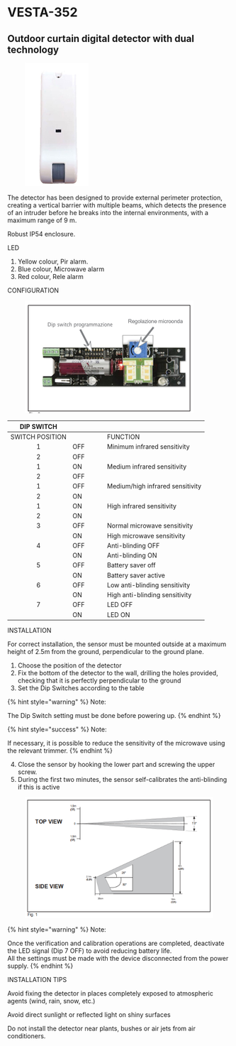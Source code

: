 # VESTA-352

## Outdoor curtain digital detector with dual technology &#x20;

<figure><img src=".gitbook/assets/VESTA-352_.jpg" alt="" width="143"><figcaption></figcaption></figure>

The detector has been designed to provide external perimeter protection, creating a vertical barrier with multiple beams, which detects the presence of an intruder before he breaks into the internal environments, with a maximum range of 9 m.

Robust IP54 enclosure.

LED

1. Yellow colour, Pir alarm.
2. Blue colour, Microwave alarm
3. Red colour, Rele alarm

CONFIGURATION

<figure><img src=".gitbook/assets/image (1) (1) (1) (1) (1) (1) (1) (1) (1) (1) (1) (1) (1) (1) (1) (1) (1) (1) (1) (1) (1).png" alt=""><figcaption></figcaption></figure>

<table><thead><tr><th width="126" align="center">DIP SWITCH</th><th width="64"></th><th></th></tr></thead><tbody><tr><td align="center">SWITCH POSITION</td><td> </td><td>FUNCTION</td></tr><tr><td align="center">1</td><td>OFF</td><td>Minimum infrared sensitivity</td></tr><tr><td align="center">2</td><td>OFF</td><td> </td></tr><tr><td align="center">1</td><td>ON</td><td>Medium infrared sensitivity </td></tr><tr><td align="center">2</td><td>OFF</td><td> </td></tr><tr><td align="center">1</td><td>OFF</td><td>Medium/high infrared sensitivity</td></tr><tr><td align="center">2</td><td>ON</td><td> </td></tr><tr><td align="center">1</td><td>ON</td><td>High infrared sensitivity</td></tr><tr><td align="center">2</td><td>ON</td><td> </td></tr><tr><td align="center">3</td><td>OFF</td><td>Normal microwave sensitivity</td></tr><tr><td align="center"> </td><td>ON</td><td> High microwave sensitivity</td></tr><tr><td align="center">4</td><td>OFF</td><td>Anti-blinding OFF</td></tr><tr><td align="center"> </td><td>ON</td><td>Anti-blinding ON</td></tr><tr><td align="center">5</td><td>OFF</td><td>Battery saver off</td></tr><tr><td align="center"> </td><td>ON</td><td>Battery saver active </td></tr><tr><td align="center">6</td><td>OFF</td><td>Low anti-blinding sensitivity </td></tr><tr><td align="center"> </td><td>ON</td><td>High anti-blinding sensitivity </td></tr><tr><td align="center">7</td><td>OFF</td><td>LED OFF</td></tr><tr><td align="center"> </td><td>ON</td><td>LED ON</td></tr></tbody></table>

INSTALLATION

For correct installation, the sensor must be mounted outside at a maximum height of 2.5m from the ground, perpendicular to the ground plane.

1. Choose the position of the
   &#x20;detector
2. Fix the bottom of the detector to the wall, drilling the holes provided, checking that it is perfectly perpendicular to the ground
3. Set the Dip Switches according to the table

{% hint style="warning" %}
Note:

The Dip Switch setting must be done before powering up.
{% endhint %}

{% hint style="success" %}
Note:

If necessary, it is possible to reduce the sensitivity of the microwave using the relevant trimmer.
{% endhint %}

4. Close the sensor by hooking the lower part and screwing the upper screw.
5. During the first two minutes, the sensor self-calibrates the anti-blinding if
   &#x20;this is active

<figure><img src=".gitbook/assets/image (2) (1) (1) (1) (1) (1) (1) (1) (1) (1) (1) (1) (1) (1) (1) (1).png" alt=""><figcaption></figcaption></figure>

{% hint style="warning" %}
Note:

Once the verification and calibration operations are completed, deactivate the LED signal (Dip 7 OFF) to avoid reducing battery life.
\
All the settings must be made with the device disconnected from the power supply.
{% endhint %}

INSTALLATION TIPS

Avoid fixing the detector in places completely exposed to atmospheric agents (wind, rain, snow, etc.)

Avoid direct sunlight or reflected light on shiny surfaces

Do not install the detector near plants, bushes or air jets from air conditioners.
